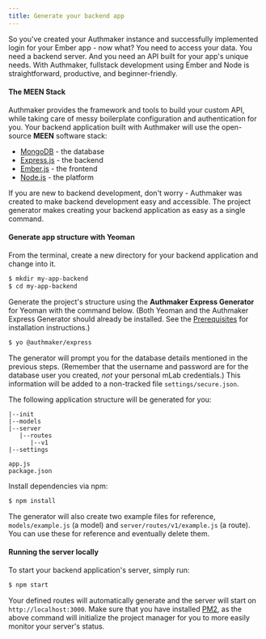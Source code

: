 ```yaml
---
title: Generate your backend app
---
```


So you've created your Authmaker instance and successfully implemented login for your Ember app - now what? You need to access your data. You need a backend server. And you need an API built for your app's unique needs. With Authmaker, fullstack development using Ember and Node is straightforward, productive, and beginner-friendly.

#### The MEEN Stack

Authmaker provides the framework and tools to build your custom API, while taking care of messy boilerplate configuration and authentication for you. Your backend application built with Authmaker will use the open-source **MEEN** software stack:

- [MongoDB](https://docs.mongodb.com/) - the database
- [Express.js](https://expressjs.com/) - the backend
- [Ember.js](https://emberjs.com/) - the frontend
- [Node.js](https://nodejs.org/en/) - the platform

If you are new to backend development, don't worry - Authmaker was created to make backend development easy and accessible. The project generator makes creating your backend application as easy as a single command.

#### Generate app structure with Yeoman

From the terminal, create a new directory for your backend application and change into it.

```bash
$ mkdir my-app-backend
$ cd my-app-backend
```

Generate the project's structure using the **Authmaker Express Generator** for Yeoman with the command below. (Both Yeoman and the Authmaker Express Generator should already be installed. See the [Prerequisites](#) for installation instructions.)

```bash
$ yo @authmaker/express
```

The generator will prompt you for the database details mentioned in the previous steps. (Remember that the username and password are for the database user you created, _not_ your personal mLab credentials.) This information will be added to a non-tracked file `settings/secure.json`.

The following application structure will be generated for you:

```text
|--init
|--models
|--server
   |--routes
      |--v1
|--settings

app.js
package.json
```

Install dependencies via npm:

```bash
$ npm install
```

The generator will also create two example files for reference, `models/example.js` (a model) and `server/routes/v1/example.js` (a route). You can use these for reference and eventually delete them.

#### Running the server locally

To start your backend application's server, simply run:

```bash
$ npm start
```

Your defined routes will automatically generate and the server will start on `http://localhost:3000`. Make sure that you have installed [PM2](http://pm2.keymetrics.io/), as the above command will initialize the project manager for you to more easily monitor your server's status.
